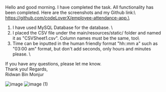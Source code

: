 Hello and good morning. I have completed the task. All functionality has been completed.  Here are the screenshots and my Github link:\ https://github.com/codeLoverX/employee-attendance-app.\
1) I have used MySQL Database for the database. \
2) I placed the CSV file under the main/resources/static/ folder and named it as "CSVSheet1.csv". Column names must be the same, too\
3) Time can be inputted in the human friendly format "hh::mm a" such as "03:00 am" format, but don't add seconds, only hours and minutes please. \

If you have any questions, please let me know. \
Thank you! Regards,\
Ridwan Bin Monjur

![image](https://github.com/codeLoverX/employee-attendance-app/assets/52366079/a5f6e853-26f5-4daa-b301-b7fde8c33e86)
![image (1)](https://github.com/codeLoverX/employee-attendance-app/assets/52366079/6ed2ab6a-2868-45ed-8551-263a090e89b5)

